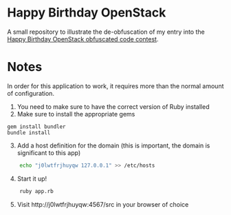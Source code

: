 Happy Birthday OpenStack
========================

A small repository to illustrate the de-obfuscation of my entry into the [Happy Birthday OpenStack obfuscated code contest](http://blog.appfog.com/openstack-is-turning-two-and-were-celebrating-by-giving-stuff-away/).

Notes
=================

In order for this application to work, it requires more than the normal amount of configuration.

1. You need to make sure to have the correct version of Ruby installed
2. Make sure to install the appropriate gems

```shell
gem install bundler
bundle install
```

3. Add a host definition for the domain (this is important, the domain is significant to this app)

```bash
    echo "j0lwtfrjhuyqw 127.0.0.1" >> /etc/hosts
```

4. Start it up!

```bash
    ruby app.rb
```

5. Visit http://j0lwtfrjhuyqw:4567/src in your browser of choice
